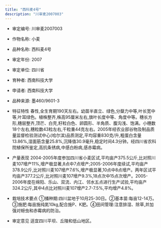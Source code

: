 ```yaml
---
title: "西科麦4号"
description: "川审麦2007003"
---
```

* 审定编号:  川审麦2007003

*  作物名称:  小麦

*  品种名称:  西科麦4号

*  审定年份:  2007

*  审定单位:  四川省

* 育种者:  西南科技大学

*  申请者:  西南科技大学

*  品种来源:  墨460/9601-3

*  特征特性
春性,全生育期190天左右。幼苗半直立、绿色,分蘖力中等,叶长宽中等,叶耳绿色。植株整齐,株高95厘米左右,旗叶长度中等、角度中等。穗长方形,穗层整齐,顶芒、白壳,籽粒白色、卵圆形、半角质、腹沟浅、饱满。小穗数18个左右,穗粒数43粒左右,千粒重44克左右。2005年经农业部谷物及制品质量监督检验测试中心(哈尔滨)品质测定,平均容重830克/升,粗蛋白含量13.86%,湿面筋含量25.8%,沉降值30.9毫升,稳定时间4.3分钟。经四川省农科院植保所鉴定,高抗条锈病,中感白粉病,感赤霉病。

*  产量表现
2004-2005年度参加四川省小麦区试,平均亩产375.5公斤,比对照川麦107增产11%,增产极显著,8点中7点增产;2005-2006年度续试,平均亩产378.9公斤,比对照川麦107增产7.6%,增产极显著,10点中8点增产。两年区试平均亩产377.2公斤,比对照川麦107增产9.3%,18点次中15点次增产。2005-2006年度在绵阳、乐山、双流、内江、邻水五点进行生产试验,平均亩产324.2公斤,其中4点比对照川麦107增产2.7-7.5%,平均增产4.8%。

*  栽培技术要点
①播种期:四川盆地于10月25-30日。②基本苗:每亩12-14万。③施肥:每亩施纯氮10kg,配合施P、K肥。④田间管理:注意排湿、除草,并加强对蚜虫和赤霉病的防治。

*  审定意见
适宜四川平坝、丘陵和低山地区。
